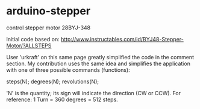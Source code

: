 # arduino-stepper
control stepper motor 28BYJ-348

Initial code based on:
http://www.instructables.com/id/BYJ48-Stepper-Motor/?ALLSTEPS

User 'urkraft' on this same page greatly simplified the code in the comment section. My contribution uses the same idea and simplifies the application with one of three possible commands (functions):

steps(N);
degrees(N);
revolutions(N);

'N' is the quantity; its sign will indicate the direction (CW or CCW). For reference: 1 Turn = 360 degrees = 512 steps.  
